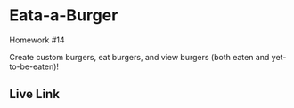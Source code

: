 # Eata-a-Burger
Homework #14

Create custom burgers, eat burgers, and view burgers (both eaten and yet-to-be-eaten)!

## Live Link


